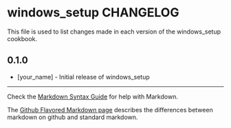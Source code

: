 windows_setup CHANGELOG
=======================

This file is used to list changes made in each version of the windows_setup cookbook.

0.1.0
-----
- [your_name] - Initial release of windows_setup

- - -
Check the [Markdown Syntax Guide](http://daringfireball.net/projects/markdown/syntax) for help with Markdown.

The [Github Flavored Markdown page](http://github.github.com/github-flavored-markdown/) describes the differences between markdown on github and standard markdown.

